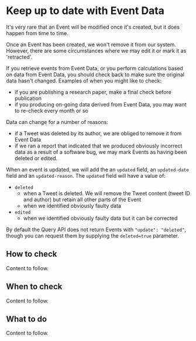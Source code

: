 # Keep up to date with Event Data

It's very rare that an Event will be modified once it's created, but it does happen from time to time. 

Once an Event has been created, we won't remove it from our system. However, there are some circumstances where we may edit it or mark it as 'retracted'.

If you retrieve events from Event Data, or you perform calculations based on data from Event Data, you should check back to make sure the original data hasn't changed. Examples of when you might like to check:

 - if you are publishing a research paper, make a final check before publication
 - if you producing on-going data derived from Event Data, you may want to re-check every month or so

Data can change for a number of reasons:

 - if a Tweet was deleted by its author, we are obliged to remove it from Event Data
 - if we ran a report that indicated that we produced obviously incorrect data as a result of a software bug, we may mark Events as having been deleted or edited.

When an event is updated, we will add the an `updated` field, an `updated-date` field and an `updated-reason`. The `updated` field will have a value of:

 - `deleted`
   - when a Tweet is deleted. We will remove the Tweet content (tweet ID and author) but retain all other parts of the Event
   - when we identified obviously faulty data
 - `edited`
   - when we identified obviously faulty data but it can be corrected

By default the Query API does not return Events with `"update": "deleted"`, though you can request them by supplying the `deleted=true` parameter.

## How to check

Content to follow.

## When to check

Content to follow.

## What to do

Content to follow.

